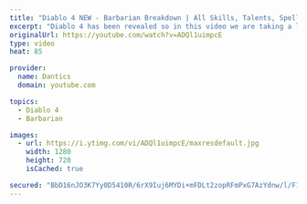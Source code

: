 ```yaml
---
title: "Diablo 4 NEW - Barbarian Breakdown | All Skills, Talents, Spells (demo)"
excerpt: "Diablo 4 has been revealed so in this video we are taking a look at The Barbarian, all his spells, skills, talents and more. Sorc: https://youtu.be/ZYpmrhvpNc8 ..."
originalUrl: https://youtube.com/watch?v=ADQl1uimpcE
type: video
heat: 85

provider:
  name: Dantics
  domain: youtube.com

topics:
  - Diablo 4
  - Barbarian

images:
  - url: https://i.ytimg.com/vi/ADQl1uimpcE/maxresdefault.jpg
    width: 1280
    height: 720
    isCached: true

secured: "BbD16nJO3K7Yy0D5410R/6rX9Iuj6MYDi+mFDLt2zopRFmPxG7AzYdnw/l/F1y0M4phTfDzAczvT6oxcL6krqNOhEll3zDXxCalR16s3axFlX2olm7lB717Gxsvb3Za4pR4iYXuR6Cz9v2GqFDfEiQeCE58F4DkXANMAKXfKuJ3kEomenx+TeyxUO2TzHwy0mmk7/myDv2XHLcYRjqmGx1BDbNatfsb2qAvEP/ZkPKUXtaX5kPI6906JYO8xOMg9/bGbWUhDwODEgL+h5MahggKVl5yAPEP6pmKDrThGiLiOs2L659MoYsD1WzFXxZ3poyn1b0qCUPHOB9PRPNRFLlkvrA5Gpu3qHiQlKSgMC4TuIJJTQLFFMwwEjZSTa4bNp008Ik1wQQXs9PfWgpEJ8w==;5hRqj/y6w4ib9WQ0NuEyIw=="
---
```


